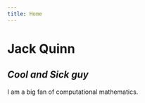 ```yaml
---
title: Home
---
```


# Jack Quinn

## _Cool and Sick guy_

I am a big fan of computational mathematics.
